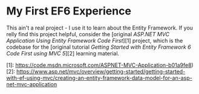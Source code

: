 # My First EF6 Experience #
This ain't a real project - I use it to learn about the Entity Framework. If you relly find this project helpful, consider the [original *ASP.NET MVC Application Using Entity Framework Code First*][1] project, which is the codebase for the [original tutorial *Getting Started with Entity Framework 6 Code First using MVC 5*][2] learning material.



[1]: https://code.msdn.microsoft.com/ASPNET-MVC-Application-b01a9fe8)
[2]: https://www.asp.net/mvc/overview/getting-started/getting-started-with-ef-using-mvc/creating-an-entity-framework-data-model-for-an-asp-net-mvc-application